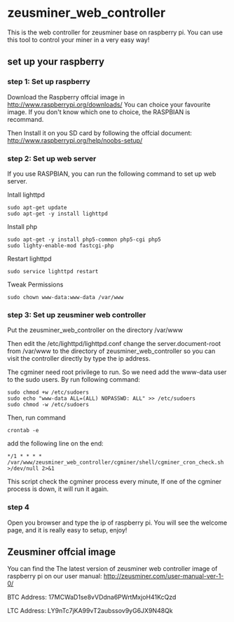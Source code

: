 zeusminer_web_controller
=======================

This is the web controller for zeusminer base on raspberry pi. You can use
this tool to control your miner in a very easy way!

## set up your raspberry

### step 1: Set up raspberry
Download the Raspberry offcial image in http://www.raspberrypi.org/downloads/
You can choice your favourite image. If you don't know which one to choice,
the RASPBIAN is recommand.

Then Install it on you SD card by following the offcial document:
http://www.raspberrypi.org/help/noobs-setup/

### step 2: Set up web server
If you use RASPBIAN, you can run the following command to set up web server.

Intall lighttpd
```
sudo apt-get update
sudo apt-get -y install lighttpd
```

Install php
```
sudo apt-get -y install php5-common php5-cgi php5
sudo lighty-enable-mod fastcgi-php
```

Restart lighttpd
```
sudo service lighttpd restart
```

Tweak Permissions
```
sudo chown www-data:www-data /var/www
```

### step 3: Set up zeusminer web controller
Put the zeusminer_web_controller on the directory /var/www

Then edit the /etc/lighttpd/lighttpd.conf change the server.document-root 
from /var/www to the directory of zeusminer_web_controller so you can
visit the controller directly by type the ip address.

The cgminer need root privilege to run. So we need add the www-data user
to the sudo users. By run following command:
```
sudo chmod +w /etc/sudoers
sudo echo "www-data ALL=(ALL) NOPASSWD: ALL" >> /etc/sudoers
sudo chmod -w /etc/sudoers
```

Then, run command
```
crontab -e
```
add the following line on the end:
```
*/1 * * * * /var/www/zeusminer_web_controller/cgminer/shell/cgminer_cron_check.sh >/dev/null 2>&1
```
This script check the cgminer process every minute, If one of the cgminer process is down,
it will run it again.

### step 4
Open you browser and type the ip of raspberry pi. You will see the welcome page, and it is
really easy to setup, enjoy!

## Zeusminer offcial image
You can find the The latest version of zeusminer web controller image of raspberry pi on
our user manual: http://zeusminer.com/user-manual-ver-1-0/


BTC Address: 17MCWaD1se8vVDdna6PWrtMxjoH41KcQzd

LTC Address: LY9nTc7jKA99vT2aubssov9yG6JX9N48Qk

